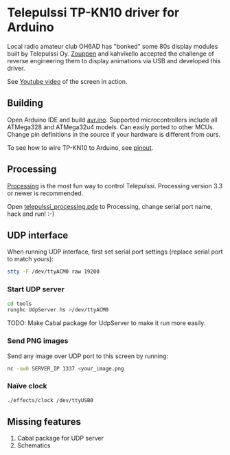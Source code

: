 # Telepulssi TP-KN10 driver for Arduino

Local radio amateur club OH6AD has "bonked" some 80s display modules
built by Telepulssi Oy. [Zouppen](https://twitter.com/zouppen) and
kahvikello accepted the challenge of reverse engineering them to
display animations via USB and developed this driver.

See [Youtube video](https://www.youtube.com/watch?v=fZEshGM8jz8) of
the screen in action.

## Building

Open Arduino IDE and build [avr.ino](avr/avr.ino). Supported
microcontrollers include all ATMega328 and ATMega32u4 models. Can
easily ported to other MCUs. Change pin definitions in the source if
your hardware is different from ours.

To see how to wire TP-KN10 to Arduino, see [pinout](pinout.md).

## Processing

[Processing](https://processing.org/) is the most fun way to control
Telepulssi. Processing version 3.3 or newer is recommended.

Open
[telepulssi_processing.pde](telepulssi_processing/telepulssi_processing.pde)
to Processing, change serial port name, hack and run! :-)

## UDP interface

When running UDP interface, first set serial port settings (replace
serial port to match yours):

```sh
stty -F /dev/ttyACM0 raw 19200
```

### Start UDP server

```sh
cd tools
runghc UdpServer.hs >/dev/ttyACM0
```

TODO: Make Cabal package for UdpServer to make it run more easily.

### Send PNG images

Send any image over UDP port to this screen by running:

```sh
nc -uw0 SERVER_IP 1337 <your_image.png
```

### Naïve clock

```sh
./effects/clock /dev/ttyUSB0
```

## Missing features

1. Cabal package for UDP server
1. Schematics
